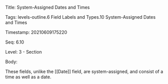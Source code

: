 Title:  System-Assigned Dates and Times

Tags:   levels-outline.6 Field Labels and Types.10 System-Assigned Dates and Times

Timestamp: 20210609175220

Seq:    6.10

Level:  3 - Section

Body: 

These fields, unlike the [[Date]] field, are system-assigned, and consist of a time as well as a date. 
